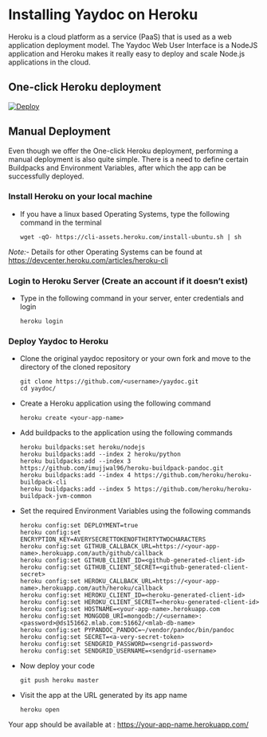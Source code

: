 # Installing Yaydoc on Heroku
Heroku is a cloud platform as a service (PaaS) that is used as a web application deployment model. The Yaydoc Web User Interface is a NodeJS application and Heroku makes it really easy to deploy and scale Node.js applications in the cloud.

## One-click Heroku deployment 
[![Deploy](https://www.herokucdn.com/deploy/button.svg)](https://heroku.com/deploy)

## Manual Deployment
Even though we offer the One-click Heroku deployment, performing a manual deployment is also quite simple. There is a need to define certain Buildpacks and Environment Variables, after which the app can be successfully deployed.

### Install Heroku on your local machine
* If you have a linux based Operating Systems, type the following command in the terminal

      wget -qO- https://cli-assets.heroku.com/install-ubuntu.sh | sh
    
*Note:-* Details for other Operating Systems can be found at https://devcenter.heroku.com/articles/heroku-cli

### Login to Heroku Server (Create an account if it doesn’t exist)
* Type in the following command in your server, enter credentials and login

      heroku login
      
### Deploy Yaydoc to Heroku
* Clone the original yaydoc repository or your own fork and move to the directory of the cloned repository

      git clone https://github.com/<username>/yaydoc.git
      cd yaydoc/
* Create a Heroku application using the following command

      heroku create <your-app-name>
* Add buildpacks to the application using the following commands

      heroku buildpacks:set heroku/nodejs
      heroku buildpacks:add --index 2 heroku/python
      heroku buildpacks:add --index 3 https://github.com/imujjwal96/heroku-buildpack-pandoc.git
      heroku buildpacks:add --index 4 https://github.com/heroku/heroku-buildpack-cli
      heroku buildpacks:add --index 5 https://github.com/heroku/heroku-buildpack-jvm-common
* Set the required Environment Variables using the following commands

      heroku config:set DEPLOYMENT=true
      heroku config:set ENCRYPTION_KEY=AVERYSECRETTOKENOFTHIRTYTWOCHARACTERS
      heroku config:set GITHUB_CALLBACK_URL=https://<your-app-name>.herokuapp.com/auth/github/callback
      heroku config:set GITHUB_CLIENT_ID=<github-generated-client-id>
      heroku config:set GITHUB_CLIENT_SECRET=<github-generated-client-secret>
      heroku config:set HEROKU_CALLBACK_URL=https://<your-app-name>.herokuapp.com/auth/heroku/callback
      heroku config:set HEROKU_CLIENT_ID=<heroku-generated-client-id>
      heroku config:set HEROKU_CLIENT_SECRET=<heroku-generated-client-id>
      heroku config:set HOSTNAME=<your-app-name>.herokuapp.com
      heroku config:set MONGODB_URI=mongodb://<username>:<password>@ds151662.mlab.com:51662/<mlab-db-name>
      heroku config:set PYPANDOC_PANDOC=~/vendor/pandoc/bin/pandoc
      heroku config:set SECRET=<a-very-secret-token>
      heroku config:set SENDGRID_PASSWORD=<sengrid-password>
      heroku config:set SENDGRID_USERNAME=<sendgrid-username>
* Now deploy your code

      git push heroku master
* Visit the app at the URL generated by its app name

      heroku open
Your app should be available at : https://your-app-name.herokuapp.com/
